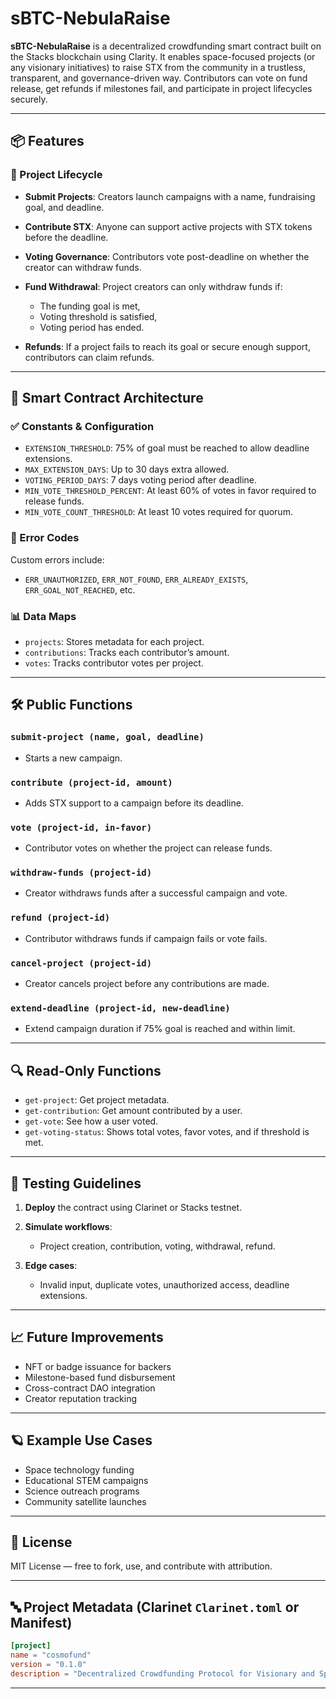 

#  sBTC-NebulaRaise

**sBTC-NebulaRaise** is a decentralized crowdfunding smart contract built on the Stacks blockchain using Clarity. It enables space-focused projects (or any visionary initiatives) to raise STX from the community in a trustless, transparent, and governance-driven way. Contributors can vote on fund release, get refunds if milestones fail, and participate in project lifecycles securely.

---

## 📦 Features

### 🚀 Project Lifecycle

* **Submit Projects**: Creators launch campaigns with a name, fundraising goal, and deadline.
* **Contribute STX**: Anyone can support active projects with STX tokens before the deadline.
* **Voting Governance**: Contributors vote post-deadline on whether the creator can withdraw funds.
* **Fund Withdrawal**: Project creators can only withdraw funds if:

  * The funding goal is met,
  * Voting threshold is satisfied,
  * Voting period has ended.
* **Refunds**: If a project fails to reach its goal or secure enough support, contributors can claim refunds.

---

## 🧠 Smart Contract Architecture

### ✅ Constants & Configuration

* `EXTENSION_THRESHOLD`: 75% of goal must be reached to allow deadline extensions.
* `MAX_EXTENSION_DAYS`: Up to 30 days extra allowed.
* `VOTING_PERIOD_DAYS`: 7 days voting period after deadline.
* `MIN_VOTE_THRESHOLD_PERCENT`: At least 60% of votes in favor required to release funds.
* `MIN_VOTE_COUNT_THRESHOLD`: At least 10 votes required for quorum.

### 🔐 Error Codes

Custom errors include:

* `ERR_UNAUTHORIZED`, `ERR_NOT_FOUND`, `ERR_ALREADY_EXISTS`, `ERR_GOAL_NOT_REACHED`, etc.

### 📊 Data Maps

* `projects`: Stores metadata for each project.
* `contributions`: Tracks each contributor’s amount.
* `votes`: Tracks contributor votes per project.

---

## 🛠️ Public Functions

### `submit-project (name, goal, deadline)`

* Starts a new campaign.

### `contribute (project-id, amount)`

* Adds STX support to a campaign before its deadline.

### `vote (project-id, in-favor)`

* Contributor votes on whether the project can release funds.

### `withdraw-funds (project-id)`

* Creator withdraws funds after a successful campaign and vote.

### `refund (project-id)`

* Contributor withdraws funds if campaign fails or vote fails.

### `cancel-project (project-id)`

* Creator cancels project before any contributions are made.

### `extend-deadline (project-id, new-deadline)`

* Extend campaign duration if 75% goal is reached and within limit.

---

## 🔍 Read-Only Functions

* `get-project`: Get project metadata.
* `get-contribution`: Get amount contributed by a user.
* `get-vote`: See how a user voted.
* `get-voting-status`: Shows total votes, favor votes, and if threshold is met.

---

## 🧪 Testing Guidelines

1. **Deploy** the contract using Clarinet or Stacks testnet.
2. **Simulate workflows**:

   * Project creation, contribution, voting, withdrawal, refund.
3. **Edge cases**:

   * Invalid input, duplicate votes, unauthorized access, deadline extensions.

---

## 📈 Future Improvements

* NFT or badge issuance for backers
* Milestone-based fund disbursement
* Cross-contract DAO integration
* Creator reputation tracking

---

## 🪐 Example Use Cases

* Space technology funding
* Educational STEM campaigns
* Science outreach programs
* Community satellite launches

---

## 🧾 License

MIT License — free to fork, use, and contribute with attribution.

---

## 🔤 Project Metadata (Clarinet `Clarinet.toml` or Manifest)

```toml
[project]
name = "cosmofund"
version = "0.1.0"
description = "Decentralized Crowdfunding Protocol for Visionary and Space-focused Projects"
```

---
